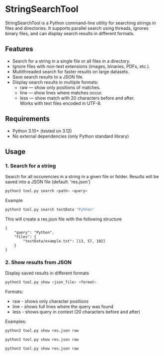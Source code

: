 # StringSearchTool  
StringSearchTool is a Python command-line utility for searching strings in files and directories. It supports parallel search using threads, ignores binary files, and can display search results in different formats.

## Features
* Search for a string in a single file or all files in a directory.  
* Ignore files with non-text extensions (images, binaries, PDFs, etc.).  
* Multithreaded search for faster results on large datasets.  
* Save search results to a JSON file.  
* Display search results in multiple formats:  
  * raw — show only positions of matches.  
  * line — show lines where matches occur.  
  * less — show match with 20 characters before and after.  
Works with text files encoded in UTF-8.  

## Requirements

- Python 3.10+ (tested on 3.12)  
- No external dependencies (only Python standard library)   
## Usage
### 1. Search for a string 
Search for all occurencies in a string in a given file or folder.
Results will be saved into a JSON file (default: 'res.json')

```bash
python3 tool.py search <path> <query>
```
Example
```bash
python3 tool.py search testData "Python"
```
This will create a res.json file with the following structure
```
{
    "query": "Python",
    "files": {
        "testData/example.txt": [13, 57, 102]
    }
}
```

### 2. Show results from JSON
Display saved results in different formats
```bash
python3 tool.py show <json_file> <format>
```
Formats: 
* raw - shows only character positions
* line - shows full lines where the query was found
* less - shows query in context (20 characters before and after)

Examples:   
```bash
python3 tool.py show res.json raw
```

```bash
python3 tool.py show res.json raw
```

```bash
python3 tool.py show res.json raw
```
